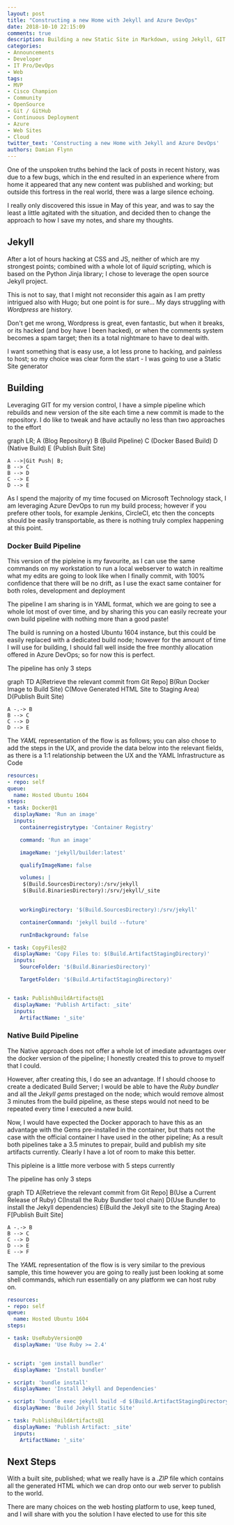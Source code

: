 ```yaml
---
layout: post
title: "Constructing a new Home with Jekyll and Azure DevOps"
date: 2018-10-10 22:15:09
comments: true
description: Building a new Static Site in Markdown, using Jekyll, GIT Flow and Azure DevOps
categories:
- Announcements
- Developer
- IT Pro/DevOps
- Web
tags:
- MVP
- Cisco Champion
- Community
- OpenSource
- Git / GitHub
- Continuous Deployment
- Azure
- Web Sites
- Cloud
twitter_text: 'Constructing a new Home with Jekyll and Azure DevOps'
authors: Damian Flynn
---
```


One of the unspoken truths behind the lack of posts in recent history, was due to a few bugs, which in the end resulted in an experience where from home it appeared that any new content was published and working; but outside this fortress in the real world, there was a large silence echoing.

I really only discovered this issue in May of this year, and was to say the least a little agitated with the situation, and decided then to change the approach to how I save my notes, and share my thoughts.

## Jekyll

After a lot of hours hacking at CSS and JS, neither of which are my strongest points; combined with a whole lot of *liquid* scripting, which is based on the Python Jinja library; I chose to leverage the open source Jekyll project.

This is not to say, that I might not reconsider this again as I am pretty intrigued also with Hugo; but one point is for sure... My days struggling with *Wordpress* are history. 

Don't get me wrong, Wordpress is great, even fantastic, but when it breaks, or its hacked (and boy have I been hacked), or when the comments system becomes a spam target; then its a total nightmare to have to deal with.

I want something that is easy use, a lot less prone to hacking, and painless to host; so my choice was clear form the start - I was going to use a Static Site generator

## Building

Leveraging GIT for my version control, I have a simple pipeline which rebuilds and new version of the site each time a new commit is made to the repository. I do like to tweak and have actaully no less than two approaches to the effort

<div class="mermaid">
graph LR;
    A (Blog Repository)
    B (Build Pipeline)
    C (Docker Based Build)
    D (Native Build)
    E (Publish Built Site)

    A -->|Git Push| B;
    B --> C
    B --> D
    C --> E
    D --> E
</div>

As I spend the majority of my time focused on Microsoft Technology stack, I am leveraging Azure DevOps to run my build process; however if you prefere other tools, for example Jenkins, CircleCI, etc then the concepts should be easily transportable, as there is nothing truly complex happening at this point.

### Docker Build Pipeline

This version of the pipleine is my favourite, as I can use the same commands on my workstation to run a local webserver to watch in realtime what my edits are going to look like when I finally commit, with 100% confidence that there will be no drift, as I use the exact same container for both roles, development and deployment

The pipeline I am sharing is in YAML format, which we are going to see a whole lot most of over time, and by sharing this you can easily recreate your own build pipeline with nothing more than a good paste!

The build is running on a hosted Ubuntu 1604 instance, but this could be easily replaced with a dedicated build node; however for the amount of time I will use for building, I should fall well inside the free monthly allocation offered in Azure DevOps; so for now this is perfect.

The pipeline has only 3 steps

<div class="mermaid">
graph TD
    A[Retrieve the relevant commit from Git Repo]
    B(Run Docker Image to Build Site)
    C(Move Generated HTML Site to Staging Area)
    D(Publish Built Site)

    A -.-> B
    B --> C
    C --> D
    D --> E
</div>

The *YAML* representation of the flow is as follows; you can also chose to add the steps in the UX, and provide the data below into the relevant fields, as there is a 1:1 relationship between the UX and the YAML Infrastructure as Code

```yaml
resources:
- repo: self
queue:
  name: Hosted Ubuntu 1604
steps:
- task: Docker@1
  displayName: 'Run an image'
  inputs:
    containerregistrytype: 'Container Registry'

    command: 'Run an image'

    imageName: 'jekyll/builder:latest'

    qualifyImageName: false

    volumes: |
     $(Build.SourcesDirectory):/srv/jekyll
     $(Build.BinariesDirectory):/srv/jekyll/_site
     

    workingDirectory: '$(Build.SourcesDirectory):/srv/jekyll'

    containerCommand: 'jekyll build --future'

    runInBackground: false

- task: CopyFiles@2
  displayName: 'Copy Files to: $(Build.ArtifactStagingDirectory)'
  inputs:
    SourceFolder: '$(Build.BinariesDirectory)'

    TargetFolder: '$(Build.ArtifactStagingDirectory)'


- task: PublishBuildArtifacts@1
  displayName: 'Publish Artifact: _site'
  inputs:
    ArtifactName: '_site'
```

### Native Build Pipeline

The Native approach does not offer a whole lot of imediate advantages over the docker version of the pipeline; I honestly created this to prove to myself that I could. 

However, after creating this, I do see an advantage. If I should choose to create a dedicated Build Server; I would be able to have the *Ruby bundler* and all the *Jekyll gems* prestaged on the node; which would remove almost 3 minutes from the build pipeline, as these steps would not need to be repeated every time I executed a new build.

Now, I would have expected the Docker apporach to have this as an advantage with the Gems pre-installed in the container, but thats not the case with the official container I have used in the other pipeline; As a result both pipelines take a 3.5 minutes to prepair, build and publish my site artifacts currently.  Clearly I have a lot of room to make this better.

This pipleine is a little more verbose with 5 steps currently


The pipeline has only 3 steps

<div class="mermaid">
graph TD
    A[Retrieve the relevant commit from Git Repo]
    B(Use a Current Release of Ruby)
    C(Install the Ruby Bundler tool chain)
    D(Use Bundler to install the Jekyll dependencies)
    E(Build the Jekyll site to the Staging Area)
    F[Publish Built Site]

    A -.-> B
    B --> C
    C --> D
    D --> E
    E --> F
</div>

The *YAML* representation of the flow is is very similar to the previous sample, this time however you are going to really just been looking at some shell commands, which run essentially on any platform we can host ruby on.


```yaml
resources:
- repo: self
queue:
  name: Hosted Ubuntu 1604
steps:

- task: UseRubyVersion@0
  displayName: 'Use Ruby >= 2.4'


- script: 'gem install bundler' 
  displayName: 'Install bundler'

- script: 'bundle install' 
  displayName: 'Install Jekyll and Dependencies'

- script: 'bundle exec jekyll build -d $(Build.ArtifactStagingDirectory)' 
  displayName: 'Build Jekyll Static Site'

- task: PublishBuildArtifacts@1
  displayName: 'Publish Artifact: _site'
  inputs:
    ArtifactName: '_site'
```

## Next Steps

With a built site, published; what we really have is a *.ZIP* file which contains all the generated HTML which we can drop onto our web server to publish to the world. 

There are many choices on the web hosting platform to use, keep tuned, and I will share with you the solution I have elected to use for this site